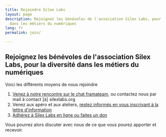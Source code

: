 ```yaml
---
title: Rejoindre Silex Labs
layout: page
description: Rejoignez les bénévoles de l'association Silex Labs, pour la diversité
  dans les métiers du numériques
lang: fr
permalink: join/

---
```

## Rejoignez les bénévoles de l'association Silex Labs, pour la diversité dans les métiers du numériques

Voici les différents moyens de nous rejoindre

1. [Venez à notre rencontre sur le chat framateam](https://framateam.org/signup_email?id=x1ay4zdjdffh5j67xzkfsofpyw), ou contactez nous par mail à contact \[à\] silexlabs.org
2. Venez aux apéro et aux ateliers, [restez informés en vous inscrivant à la lettre d'information](https://silexlabs.us7.list-manage.com/subscribe?u=fe927d10e2d20f286e59ef0b7&id=2e1b03a5f0)
3. [Adhérez à Silex Labs en ligne ou faites un don]({{site.url}}{{site.baseurl}}/silexlabs#adhérez-à-silex-labs)

Vous pourrez alors discuter avec nous de ce que vous pourez apporter et recevoir.